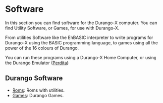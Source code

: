# Software

In this section you can find software for the Durango-X computer. You can find Utility Software, or Games, for use with Durango-X.

From utilities Software like the EhBASIC interpreter to write programs for Durango-X using the BASIC programming language, to games using all the power of the 16 colours of Durango.

You can run these programs using a Durango-X Home Computer, or using the Durango Emulator ([Perdita](/tools/perdita))

## Durango Software

* [Roms](roms.md): Roms with utilities.
* [Games](games.md): Durango Games.
